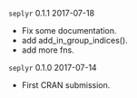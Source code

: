 
`seplyr` 0.1.1 2017-07-18

 * Fix some documentation.
 * add add_in_group_indices().
 * add more fns.


`seplyr` 0.1.0 2017-07-14

 * First CRAN submission.
